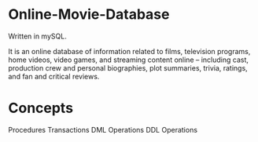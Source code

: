 # Online-Movie-Database
Written in mySQL. 

It is an online database of information related to films, television programs, home videos, video games, and streaming content online – including cast, production crew and personal biographies, plot summaries, trivia, ratings, and fan and critical reviews.

# Concepts

Procedures
Transactions
DML Operations
DDL Operations
